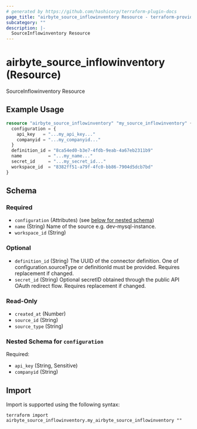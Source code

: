 ```yaml
---
# generated by https://github.com/hashicorp/terraform-plugin-docs
page_title: "airbyte_source_inflowinventory Resource - terraform-provider-airbyte"
subcategory: ""
description: |-
  SourceInflowinventory Resource
---
```


# airbyte_source_inflowinventory (Resource)

SourceInflowinventory Resource

## Example Usage

```terraform
resource "airbyte_source_inflowinventory" "my_source_inflowinventory" {
  configuration = {
    api_key   = "...my_api_key..."
    companyid = "...my_companyid..."
  }
  definition_id = "8ca54ed0-b3e7-4fdb-9eab-4a67eb2311b9"
  name          = "...my_name..."
  secret_id     = "...my_secret_id..."
  workspace_id  = "8382ff51-a79f-4fc0-bb86-7904d5dcb7bd"
}
```

<!-- schema generated by tfplugindocs -->
## Schema

### Required

- `configuration` (Attributes) (see [below for nested schema](#nestedatt--configuration))
- `name` (String) Name of the source e.g. dev-mysql-instance.
- `workspace_id` (String)

### Optional

- `definition_id` (String) The UUID of the connector definition. One of configuration.sourceType or definitionId must be provided. Requires replacement if changed.
- `secret_id` (String) Optional secretID obtained through the public API OAuth redirect flow. Requires replacement if changed.

### Read-Only

- `created_at` (Number)
- `source_id` (String)
- `source_type` (String)

<a id="nestedatt--configuration"></a>
### Nested Schema for `configuration`

Required:

- `api_key` (String, Sensitive)
- `companyid` (String)

## Import

Import is supported using the following syntax:

```shell
terraform import airbyte_source_inflowinventory.my_airbyte_source_inflowinventory ""
```
